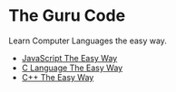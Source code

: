 # The Guru Code

Learn Computer Languages the easy way.

- [JavaScript The Easy Way](./JavaScript/Readme.md)
- [C Language The Easy Way](./C/Readme.md)
- [C++ The Easy Way](./C++/Readme.md)